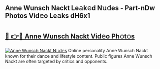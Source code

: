 ## Anne Wunsch Nackt Le𝚊k𝚎d N𝚞𝚍es - Part-nDw Photos Vid𝚎o Le𝚊ks dH6x1

# <h2><a href="http://fb3j4pz.evod.top/?m=Anne+Wunsch+Nackt">🔗 👉🔴 Anne Wunsch Nackt Vid𝚎o Ph𝚘t𝚘s</a></h2>

[![Anne Wunsch Nackt N𝚞d𝚎s](https://i.imgur.com/8V9OHl7.gif)](http://fb3j4pz.evod.top/?m=Anne+Wunsch+Nackt)
Online personality Anne Wunsch Nackt known for their dance and lifestyle content. Public figures Anne Wunsch Nackt are often targeted by critics and opponents. 
